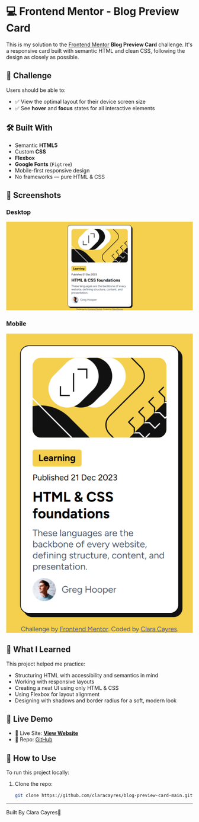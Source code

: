 # 💻 Frontend Mentor - Blog Preview Card

This is my solution to the [Frontend Mentor](https://www.frontendmentor.io/challenges/blog-preview-card-ccbpwqjrx) **Blog Preview Card** challenge. It's a responsive card built with semantic HTML and clean CSS, following the design as closely as possible.

## 🧐 Challenge

Users should be able to:

- ✅ View the optimal layout for their device screen size
- ✅ See **hover** and **focus** states for all interactive elements

## 🛠️ Built With

- Semantic **HTML5**
- Custom **CSS**
- **Flexbox**
- **Google Fonts** (`Figtree`)
- Mobile-first responsive design
- No frameworks — pure HTML & CSS

## 📸 Screenshots

### Desktop

![Desktop preview](/design/my-prject.png)

### Mobile

![Mobile Preview](/design/mobile.png)

## 🧠 What I Learned

This project helped me practice:

- Structuring HTML with accessibility and semantics in mind
- Working with responsive layouts
- Creating a neat UI using only HTML & CSS
- Using Flexbox for layout alignment
- Designing with shadows and border radius for a soft, modern look

## 🚀 Live Demo

- 🔗 Live Site: [**View Website**](https://claracayres.github.io/blog-preview-card-main)
- 💾 Repo: [GitHub](https://github.com/claracayres/blog-preview-card-main)

## 🧩 How to Use

To run this project locally:

1. Clone the repo:
   ```bash
   git clone https://github.com/claracayres/blog-preview-card-main.git
   ```

---

Built By Clara Cayres💜
